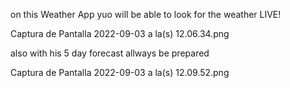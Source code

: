 on this Weather App yuo will be able to look for the weather LIVE! 



Captura de Pantalla 2022-09-03 a la(s) 12.06.34.png

also with his 5 day forecast allways be prepared 


Captura de Pantalla 2022-09-03 a la(s) 12.09.52.png


